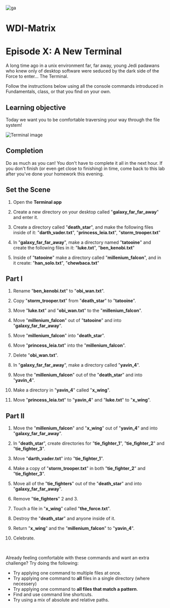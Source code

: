 ![ga](http://mobbook.generalassemb.ly/ga_cog.png)

# WDI-Matrix

# Episode X: A New Terminal

A long time ago in a unix environment far, far away, young Jedi padawans who
knew only of desktop software were seduced by the dark side of the Force to
enter… The Terminal.

Follow the instructions below using all the console commands introduced in
Fundamentals, class, or that you find on your own.

## Learning objective
Today we want you to be comfortable traversing your way through the file system!<br>

![Terminal image](https://camo.githubusercontent.com/a5b3ba816df436e40d059312f25d388836d8890c/687474703a2f2f706978616261792e636f6d2f7374617469632f75706c6f6164732f70686f746f2f323031332f30372f31332f31332f34312f626173682d3136313338325f3634302e706e67)


## Completion
Do as much as you can! You don't have to complete it all in the next hour. If you don't finish (or even get close to finishing) in time, come back to this lab after you've done your homework this evening.

## Set the Scene

1. Open the **Terminal app**


2. Create a new directory on your desktop called "**galaxy_far_far_away**" and enter it.

3. Create a directory called "**death_star**", and make the following files inside of it: "**darth_vader.txt**", "**princess_leia.txt**", "**storm_trooper.txt**"

4. In "**galaxy_far_far_away**", make a directory named "**tatooine**" and create the following files in it: "**luke.txt**", "**ben_kenobi.txt**"

5. Inside of "**tatooine**" make a directory called "**millenium_falcon**", and in it create: "**han_solo.txt**", "**chewbaca.txt**"


## Part I

1. Rename "**ben_kenobi.txt**" to "**obi_wan.txt**".

2. Copy "**storm_trooper.txt**" from "**death_star**" to "**tatooine**".

3. Move "**luke.txt**" and "**obi_wan.txt**" to the "**millenium_falcon**".

4. Move "**millenium_falcon**" out of "**tatooine**" and into "**galaxy_far_far_away**".

5. Move "**millenium_falcon**" into "**death_star**".

6. Move "**princess_leia.txt**" into the "**millenium_falcon**".

7. Delete "**obi_wan.txt**".

8. In "**galaxy_far_far_away**", make a directory called "**yavin_4**".

9. Move the "**millenium_falcon**" out of the "**death_star**" and into "**yavin_4**".

10. Make a directory in "**yavin_4**" called "**x_wing**".

11. Move "**princess_leia.txt**" to "**yavin_4**" and "**luke.txt**" to "**x_wing**".


## Part II

1. Move the "**millenium_falcon**" and "**x_wing**" out of "**yavin_4**" and into "**galaxy_far_far_away**".

2. In "**death_star**", create directories for "**tie_fighter_1**", "**tie_fighter_2**" and "**tie_fighter_3**".

3. Move "**darth_vader.txt**" into "**tie_fighter_1**".
  
4. Make a copy of "**storm_trooper.txt**" in both "**tie_fighter_2**" and "**tie_fighter_3**".

5. Move all of the "**tie_fighters**" out of the "**death_star**" and into "**galaxy_far_far_away**".

6. Remove "**tie_fighters**" 2 and 3.

7. Touch a file in "**x_wing**" called "**the_force.txt**".

8. Destroy the "**death_star**" and anyone inside of it.

9. Return "**x_wing**" and the "**millenium_falcon**" to "**yavin_4**".

10. Celebrate.

<br>

Already feeling comfortable with these commands and want an extra challenge? Try doing the following:

* Try applying one command to multiple files at once.
* Try applying one command to **all** files in a single directory (where necessery)
* Try applying one command to **all files that match a pattern**.
* Find and use command line shortcuts.
* Try using a mix of absolute and relative paths.



